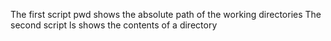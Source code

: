 The first script pwd shows the absolute path of the working directories
The second script ls shows the contents of a directory
